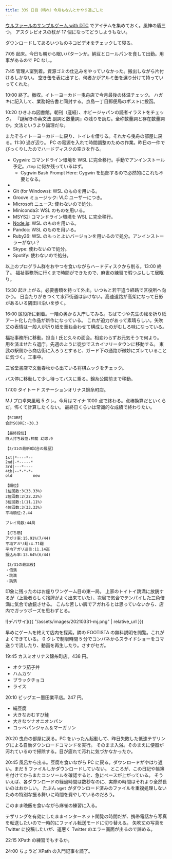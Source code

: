 ```yaml
---
title: 339 日目（晴れ）今月もなんとかやり過ごした
---
```


[ウルファールのサンプルゲーム with DTC][bshf21b] でアイテムを集めておく。風神の盾三つ。
アスクレピオスの杖が 17 個になってどうしようもない。

ダウンロードしてあるいつものネコビデオをチェックして寝る。

7:05 起床。今日も朝から眠いパターンか。納豆とロールパンを食して出勤。用事があるので PC なし。

7:45 管理人室到着。資源ゴミの仕込みをやっていなかった。搬出しながら片付けるしかない。
空き缶を表に出すと、何者かがアルミ缶を選り分けて持っていってくれた。

10:00 終了。撤収。イトーヨーカドー曳舟店で今月最後の体温チェック。
ハガキに記入して、業務報告書と同封する。京島一丁目郵便局のポストに投函。

10:20 ひきふね図書館。朝刊（産経）、ホビージャパンの読者イラストをチェック。
『謎解きの英文法 副詞と数量詞』の残りを読む。全称数量詞と存在数量詞か。文法というより論理だな。

またぞろイトーヨーカドーに戻り、トイレを借りる。それから曳舟の部屋に戻る。11:30 過ぎ辺り。
PC の電源を入れて時間調整のための作業。昨日の一件でびっくりしたのでハードディスクの空きを作る。

* Cygwin: コマンドライン環境を WSL に完全移行。手動でアンインストール予定。`/tmp` に何か残っているはず。
  * Cygwin Bash Prompt Here: Cygwin を処部するので必然的にこれも不要となる。
* [DeepL]: ローカルで持つ意味がないので処分。アンインストーラーがレジストリーを消さない？
* Git (for Windows): WSL のものを用いる。
* Groove ミュージック: VLC ユーザーにつき。
* Microsoft ニュース: 使わないので処分。
* Miniconda3: WSL のものを用いる。
* MSYS2: コマンドライン環境を WSL に完全移行。
* [Node.js]: WSL のものを用いる。
* Pandoc: WSL のものを用いる。
* Ruby26: WSL のもっとよいバージョンを用いるので処分。アンインストーラーがない？
* Skype: 使わないので処分。
* Spotify: 使わないので処分。

以上のプログラム群をおやつを食いながらハードディスクから削る。13:00 終了。
福祉事務所に行くまで時間ができたので、麻雀の練習で暇つぶしして居眠り。

15:30 起き上がる。必要書類を持って外出。いつもと若干違う経路で区役所へ向かう。
日当たりがきつくて水戸街道は歩けない。高速道路が高架になって日影があるいる隅田川沿いを歩く。

16:00 区役所に到着。一階の奥から入庁してみる。ちばてつや先生の絵を折り紙アート化した作品が新作になっている。
これが迫力があって素晴らしい。矢吹丈の表情は一般人が折り紙を重ね合わせて構成したのがむしろ味になっている。

福祉事務所に移動。担当 I 氏と久々の面会。相変わらずお元気そうで何より。
用を済ませたら退庁。先週のように徒歩でスカイツリータウンに移動する。
東武の駅側から商店街に入ろうとすると、ガード下の通路が微妙にズレていることに気づく。工事中。

三省堂書店で文藝春秋から出ている将棋ムックをチェック。

バス停に移動して少し待ってバスに乗る。錦糸公園前まで移動。

17:00 タイトー F ステーションオリナス錦糸町店。

MJ プロ卓東風戦 5 クレ。今月はマイナ 1000 点で終わる。点棒換算だといくらだ。怖くて計算したくない。
最終日くらいは常識的な成績で終わりたい。

```text
【SCORE】
合計SCORE:+30.3

【最終段位】
四人打ち段位:神龍 幻球:9

【3/31の最新8試合の履歴】

1st|*----*--
2nd|-*-----*
3rd|---*----
4th|--*-*-*-
old         new

【順位】
1位回数:3(33.33%)
2位回数:2(22.22%)
3位回数:1(11.11%)
4位回数:3(33.33%)
平均順位:2.44

プレイ局数:44局

【打ち筋】
アガリ率:15.91%(7/44)
平均アガリ翻:4.71翻
平均アガリ巡目:11.14巡
振込み率:13.64%(6/44)

【3/31の最高役】
・倍満
・跳満
・跳満
```

印象に残ったのはお座りワンゲーム目の東一局。
上家のトイトイ跳満に放銃するが（上級者らしく捨牌がよく出来ていた）、次局で気合でテンパイした三色倍満に気合で放銃させる。
こんな苦しい牌でアガれるとは思っていないから、店内でガッツポーズを思わずとる。

![デバサイ]({{ "/assets/images/20210331-mj.png" | relative_url }})

早めにゲームを終えて店内を探索。隣の FOOTISTA の無料説明を閲覧。これがよくできている。
0 クレで制限時間 5 分でコンパネからスライドショーをコマ送りで流したり、動画を再生したり。さすがセガ。

19:45 カスミオリナス錦糸町店。438 円。

* オクラ茄子丼
* ハムカツ
* ブラックチョコ
* ライス

20:10 ビッグエー墨田業平店。247 円。

* 絹豆腐
* 大きなおむすび鮭
* 大きなツナオニオンパン
* コッペパンジャム＆マーガリン

20:20 曳舟の部屋に戻る。PC をいったん起動して、昨日失敗した低速テザリングによる自動ダウンロードコマンドを実行。
そのまま入浴。そのまえに便器が汚れているので掃除する。目が疲れて汚れに気づかなかったか。

20:45 風呂から出る。豆腐を食いながら PC に戻る。ダウンロードがやはり遅い。まだ 5 ファイルしかダウンロードしていない。
ところが、この日記や帳簿を付けてからまたコンソールを確認すると、急にペースが上がっている。
そういえば、各ダウンロードの経過時間は数秒なのに、実際の時間はそれより全然長いのはおかしい。
たぶん `wget` がダウンロード済みのファイルを重複処理しないための特別な振る舞いに時間を費やしているのだろう。

このまま晩飯を食いながら麻雀の練習に入る。

テザリングを有効にしたままインターネット閲覧の時間だが、携帯電話から写真を転送したいので一時的にファイル転送モードに切り替える。
矢吹丈の写真を Twitter に投稿したいが、運悪く Twitter のエラー画面が出るので諦める。

22:15 XPath の練習でもするか。

24:00 ちょうど XPath の入門記事を読了。

[bshf21b]: https://wodifes.net/game/show/446
[DeepL]: https://www.deepl.com/translator
[Node.js]: https://nodejs.org/
